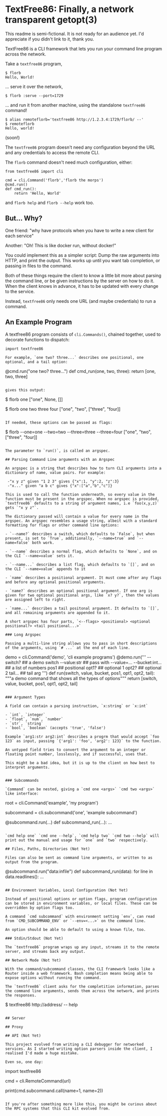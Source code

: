 # TextFree86: Finally, a network transparent getopt(3)

This readme is semi-fictional. It is not ready for an audience yet. I'd appreciate if you didn't link to it, thank you.

TextFree86 is a CLI framework that lets you run your command line program across the network.

Take a `textfree86` program,

```
$ florb
Hello, World!
```

... serve it over the network, 

```
$ florb :serve --port=1729
```

... and run it from another machine, using the standalone `textfree86` command!

```
$ alias remoteflorb='textfree86 http://1.2.3.4:1729/florb/ --'
$ remoteflorb
Hello, world!
```

(soon!)

The `textfree86` program doesn't need any configuration beyond the URL and any credentials to access the remote CLI.

The `florb` command doesn't need much configuration, either:

```
from textfree86 import cli

cmd = cli.Command('florb','florb the morps')
@cmd.run()
def cmd_run():
    return 'Hello, World'
```

and `florb help` and `florb --help` work too. 

## But... Why?

One friend: "why have protocols when you have to write a new client for each service"

Another: "Oh! This is like docker run, without docker!"

You could implement this as a simpler script: Dump the raw arguments into HTTP, and print the output. This works up until you want tab completion, or passing in files to the command.

Both of these things require the client to know a little bit more about parsing the command line, or be given instructions by the server on how to do it. When the client knows in advance, it has to be updated with every change to the service.

Instead, `textfree86` only needs one URL (and maybe credentials) to run a command.

## An Example Program

A textfree86 program consists of `cli.Commands()`, chained together, used to decorate functions to dispatch:

```
import textfree86

For example, `one two? three...` describes one positional, one optional, and a tail option:

```
@cmd.run("one two? three...")
def cmd_run(one, two, three):
    return [one, two, three]
```

gives this output:

```
$ florb one 
["one", None, []]

$ florb one two three four
["one", "two", ["three", "four]]
```

If needed, these options can be passed as flags: 

```
$ florb --one=one --two=two --three=three --three=four
["one", "two", ["three", "four]]
```

The parameter to `run()`, is called an argspec.

## Parsing Command Line arguments with an Argspec

An argspec is a string that describes how to turn CLI arguments into a dictionary of name, value pairs. For example:

 -"x y z" given "1 2 3" gives {"x":1, "y":2, "z":3}
 -"x..." given "a b c" gives {"x":["a","b","c"]}

This is used to call the function underneath, so every value in the function must be present in the argspec. When no argspec is provided, `textfree86` defaults to a string of argument names, i.e `foo(x,y,z)` gets `"x y z"`. 

The dictionary passed will contain a value for every name in the argspec. An argspec resembles a usage string, albeit with a standard formatting for flags or other command line options:

- `--name?` describes a switch, which defaults to `False`, but when present, is set to `True`, additionally, `--name=true` and `--name=false` both work.

- `--name` describes a normal flag, which defaults to `None`, and on the CLI `--name=value` sets it.

- `--name...` describes a list flag, which defaults to `[]`, and on the CLI `--name=value` appends to it

- `name` describes a positional argument. It must come after any flags and before any optional positional arguments.

- `name?` describes an optional positional argument. If one arg is given for two optional positional args, like `x? y?`, then the values are assigned left to right.

- `name...` describes a tail positonal argument. It defaults to `[]`, and all remaining arguments are appended to it.

A short argspec has four parts, `<--flags> <positional> <optional positional?> <tail positional...>`

### Long Argspec

Passing a multi-line string allows you to pass in short descriptions of the arguments, using `# ...` at the end of each line.

```
demo = cli.Command('demo', 'cli example programs')
@demo.run('''
    --switch?       ## a demo switch
    --value:str     ## pass with --value=...
    --bucket:int... ## a list of numbers
    pos1            ## positional
    opt1?           ## optional 1
    opt2?           ## optional 2
    tail...         ## tail arg
''')
def run(switch, value, bucket, pos1, opt1, opt2, tail):
    """a demo command that shows all the types of options"""
    return [switch, value, bucket, pos1, opt1, opt2, tail]
```

### Argument Types

A field can contain a parsing instruction, `x:string` or `x:int`

- `int`, `integer`
- `float`, `num`, `number`
- `str`, `string`
- `bool`, `boolean` (accepts 'true', 'false')

Example `arg1:str arg2:int` describes a progrm that would accept `foo 123` as input, passing `{'arg1': 'foo', 'arg2': 123}` to the function.

An untyped field tries to convert the argument to an integer or floating point number, losslessly, and if successful, uses that.

This might be a bad idea, but it is up to the client on how best to interpret arguments.  


### Subcommands

`Command` can be nested, giving a `cmd one <args>` `cmd two <args>` like interface:
``` 
root = cli.Command('example', 'my program')

subcommand = cli.subcommand('one', 'example subcommand')

@subcommand.run(...)
def subcommand_run(...):
    ...
```

`cmd help one` `cmd one --help`, `cmd help two` `cmd two --help` will print out the manual and usage for `one` and `two` respectively.

## Files, Paths, Directories (Not Yet) 

Files can also be sent as command line arguments, or written to as output from the program.

```
@subcommand.run("data:infile")
def subcommand_run(data):
    for line in data.readlines():
        ...
```

## Environment Variables, Local Configuration (Not Yet)

Instead of positional options or option flags, program configuration can be stored in environment variables, or local files. These can be overridden by option flags too.

A command `cmd subcommand` with environment setting `env`, can read from `CMD_SUBCOMMAND_ENV` or `--env=<...>` on the command line.

An option should be able to default to using a known file, too.

### Stdin/Stdout (Not Yet)

The `textfree86` program wraps up any input, streams it to the remote server, and streams back any output.

## Network Mode (Not Yet)

With the command/subcommand classes, the CLI framework looks like a Router inside a web framework. Bash completion means being able to expose options without running the command.

The `textfree86` client asks for the completition information, parses the command line arguments, sends them across the network, and prints the responses. 

```
$ textfree86 http://address/ -- help
```

## Server

## Proxy

## API (Not Yet)

This project evolved from writing a CLI debugger for networked services. As I started writing option parsers inside the client, I realised I'd made a huge mistake. 

Even so, one day:

```
import textfree86

cmd = cli.RemoteCommand(url)

print(cmd.subcommand.call(name=1, name=2))
```

If you're after something more like this, you might be curious about the RPC systems that this CLI kit evolved from.

